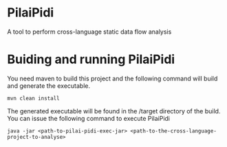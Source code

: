# PilaiPidi
A tool to perform cross-language static data flow analysis

# Buiding and running PilaiPidi
You need maven to build this project and the following command will build and generate the executable.

`mvn clean install`

The generated executable will be found in the /target directory of the build. You can issue the following command to execute PilaiPidi

`java -jar <path-to-pilai-pidi-exec-jar> <path-to-the-cross-language-project-to-analyse>`

